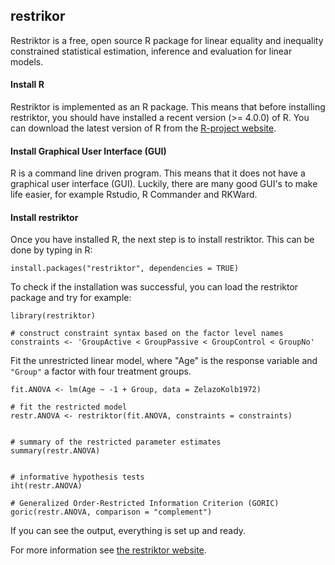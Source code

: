 ## restrikor ##
Restriktor is a free, open source R package for linear equality and inequality 
constrained statistical estimation, inference and evaluation for linear models. 


#### Install R ####
Restriktor is implemented as an R package. This means that before installing
restriktor, you should have installed a recent version (>= 4.0.0) of R. You can
download the latest version of R from the
[R-project website](https://www.r-project.org).

#### Install Graphical User Interface (GUI) ####
R is a command line driven program. This means that it does not have a graphical
user interface (GUI). Luckily, there are many good GUI's to make life easier, for
example Rstudio, R Commander and RKWard.

#### Install restriktor ####
Once you have installed R, the next step is to install restriktor. This can be
done by typing in R:

`install.packages("restriktor", dependencies = TRUE)`

To check if the installation was successful, you can load the restriktor package
and try for example:

```
library(restriktor)

# construct constraint syntax based on the factor level names
constraints <- 'GroupActive < GroupPassive < GroupControl < GroupNo'
```

Fit the unrestricted linear model, where "Age" is the response
variable and `"Group"` a factor with four treatment groups.

`fit.ANOVA <- lm(Age ~ -1 + Group, data = ZelazoKolb1972)`

```
# fit the restricted model
restr.ANOVA <- restriktor(fit.ANOVA, constraints = constraints)


# summary of the restricted parameter estimates
summary(restr.ANOVA)


# informative hypothesis tests
iht(restr.ANOVA)

# Generalized Order-Restricted Information Criterion (GORIC)
goric(restr.ANOVA, comparison = "complement")
```

If you can see the output, everything is set up and ready.

For more information see [the restriktor website](https://restriktor.org/).
